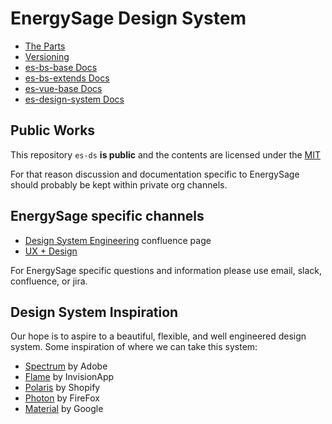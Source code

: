 # EnergySage Design System

- [The Parts](./docs/the-parts.md)
- [Versioning](./docs/versioning.md)
- [es-bs-base Docs](./es-bs-base/README.md)
- [es-bs-extends Docs](./es-bs-extends/readme.md)
- [es-vue-base Docs](./es-vue-base/README.md)
- [es-design-system Docs](./es-design-system/README.md)

## Public Works

This repository `es-ds` **is public** and the contents are licensed under the
[MIT](https://tldrlegal.com/license/mit-license#summary)

For that reason discussion and documentation specific to EnergySage should probably be kept
within private org channels.

## EnergySage specific channels

- [Design System Engineering](https://energysage.atlassian.net/wiki/spaces/DSE/overview) confluence page
- [UX + Design](https://energysage.atlassian.net/wiki/spaces/UX/overview)

For EnergySage specific questions and information
please use email, slack, confluence, or jira.

## Design System Inspiration

Our hope is to aspire to a beautiful, flexible, and well engineered
design system. Some inspiration of where we can take this system:

- [Spectrum](https://spectrum.adobe.com/) by Adobe
- [Flame](https://bancosantander.invisionapp.com/dsm/santander-group/flame-ds-santander?mode=preview) by InvisionApp
- [Polaris](https://polaris.shopify.com/) by Shopify
- [Photon](https://design.firefox.com/photon/) by FireFox
- [Material](https://material.io/design) by Google
